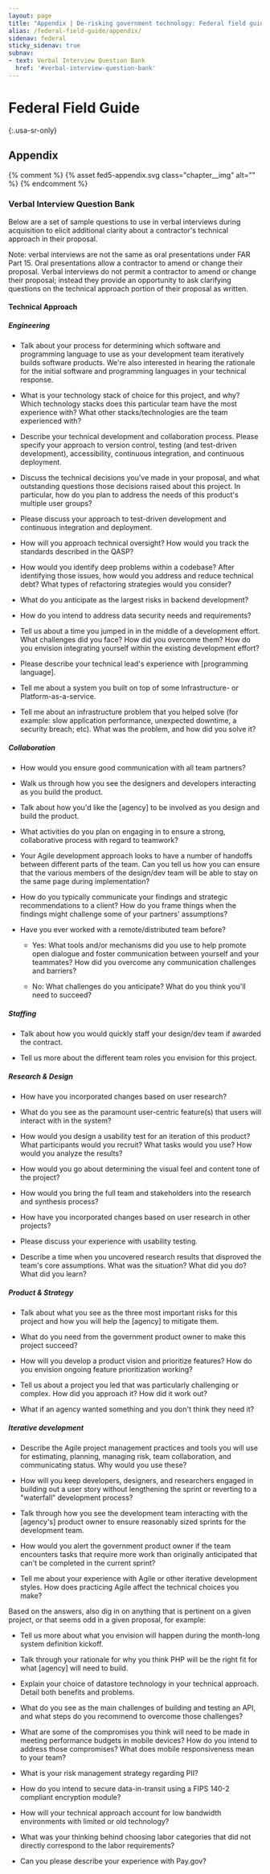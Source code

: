 ```yaml
---
layout: page
title: "Appendix | De-risking government technology: Federal field guide | 18F"
alias: /federal-field-guide/appendix/
sidenav: federal
sticky_sidenav: true
subnav:
- text: Verbal Interview Question Bank
  href: '#verbal-interview-question-bank'
---
```


# Federal Field Guide
{:.usa-sr-only}

## Appendix
<div markdown="1" class="chapter__img-container">
{% comment %}
{% asset fed5-appendix.svg class="chapter__img" alt="" %}
{% endcomment %}
</div>

### Verbal Interview Question Bank

Below are a set of sample questions to use in verbal interviews during acquisition to elicit additional clarity about a contractor's technical approach in their proposal. 

Note: verbal interviews are not the same as oral presentations under FAR Part 15. Oral presentations allow a contractor to amend or change their proposal. Verbal interviews do not permit a contractor to amend or change their proposal; instead they provide an opportunity to ask clarifying questions on the technical approach portion of their proposal as written.

#### Technical Approach 

##### Engineering

-   Talk about your process for determining which software and programming language to use as your development team iteratively builds software products. We're also interested in hearing the rationale for the initial software and programming languages in your technical response. 

-   What is your technology stack of choice for this project, and why? Which technology stacks does this particular team have the most experience with? What other stacks/technologies are the team experienced with? 

-   Describe your technical development and collaboration process. Please specify your approach to version control, testing (and test-driven development), accessibility, continuous integration, and continuous deployment. 

-   Discuss the technical decisions you've made in your proposal, and what outstanding questions those decisions raised about this project. In particular, how do you plan to address the needs of this product's multiple user groups? 

-   Please discuss your approach to test-driven development and continuous integration and deployment. 

-   How will you approach technical oversight? How would you track the standards described in the QASP? 

-   How would you identify deep problems within a codebase? After identifying those issues, how would you address and reduce technical debt? What types of refactoring strategies would you consider? 

-   What do you anticipate as the largest risks in backend development? 

-   How do you intend to address data security needs and requirements? 

-   Tell us about a time you jumped in in the middle of a development effort. What challenges did you face? How did you overcome them? How do you envision integrating yourself within the existing development effort? 

-   Please describe your technical lead's experience with [programming language]. 

-   Tell me about a system you built on top of some Infrastructure- or Platform-as-a-service. 

-   Tell me about an infrastructure problem that you helped solve (for example: slow application performance, unexpected downtime, a security breach; etc). What was the problem, and how did you solve it? 

##### Collaboration

-   How would you ensure good communication with all team partners?

-   Walk us through how you see the designers and developers interacting as you build the product. 

-   Talk about how you'd like the [agency] to be involved as you design and build the product. 

-   What activities do you plan on engaging in to ensure a strong, collaborative process with regard to teamwork? 

-   Your Agile development approach looks to have a number of handoffs between different parts of the team. Can you tell us how you can ensure that the various members of the design/dev team will be able to stay on the same page during implementation? 

-   How do you typically communicate your findings and strategic recommendations to a client? How do you frame things when the findings might challenge some of your partners' assumptions? 

-   Have you ever worked with a remote/distributed team before? 

    -   Yes: What tools and/or mechanisms did you use to help promote open dialogue and foster communication between yourself and your teammates? How did you overcome any communication challenges and barriers? 

    -   No: What challenges do you anticipate? What do you think you'll need to succeed?

##### Staffing

-   Talk about how you would quickly staff your design/dev team if awarded the contract.

-   Tell us more about the different team roles you envision for this project. 

##### Research & Design

-   How have you incorporated changes based on user research?

-   What do you see as the paramount user-centric feature(s) that users will interact with in the system? 

-   How would you design a usability test for an iteration of this product? What participants would you recruit? What tasks would you use? How would you analyze the results? 

-   How would you go about determining the visual feel and content tone of the project? 

-   How would you bring the full team and stakeholders into the research and synthesis process? 

-   How have you incorporated changes based on user research in other projects? 

-   Please discuss your experience with usability testing.

-   Describe a time when you uncovered research results that disproved the team's core assumptions. What was the situation? What did you do? What did you learn? 

##### Product & Strategy

-   Talk about what you see as the three most important risks for this project and how you will help the [agency] to mitigate them. 

-   What do you need from the government product owner to make this project succeed? 

-   How will you develop a product vision and prioritize features? How do you envision ongoing feature prioritization working? 

-   Tell us about a project you led that was particularly challenging or complex. How did you approach it? How did it work out? 

-   What if an agency wanted something and you don't think they need it?

##### Iterative development

-   Describe the Agile project management practices and tools you will use for estimating, planning, managing risk, team collaboration, and communicating status. Why would you use these? 

-   How will you keep developers, designers, and researchers engaged in building out a user story without lengthening the sprint or reverting to a "waterfall" development process? 

-   Talk through how you see the development team interacting with the [agency's] product owner to ensure reasonably sized sprints for the development team. 

-   How would you alert the government product owner if the team encounters tasks that require more work than originally anticipated that can't be completed in the current sprint? 

-   Tell me about your experience with Agile or other iterative development styles. How does practicing Agile affect the technical choices you make?

Based on the answers, also dig in on anything that is pertinent on a given project, or that seems odd in a given proposal, for example:

-   Tell us more about what you envision will happen during the month-long system definition kickoff. 

-   Talk through your rationale for why you think PHP will be the right fit for what [agency] will need to build. 

-   Explain your choice of datastore technology in your technical approach. Detail both benefits and problems. 

-   What do you see as the main challenges of building and testing an API, and what steps do you recommend to overcome those challenges? 

-   What are some of the compromises you think will need to be made in meeting performance budgets in mobile devices? How do you intend to address those compromises? What does mobile responsiveness mean to your team? 

-   What is your risk management strategy regarding PII? 

-   How do you intend to secure data-in-transit using a FIPS 140-2 compliant encryption module? 

-   How will your technical approach account for low bandwidth environments with limited or old technology? 

-   What was your thinking behind choosing labor categories that did not directly correspond to the labor requirements?

-   Can you please describe your experience with Pay.gov?
